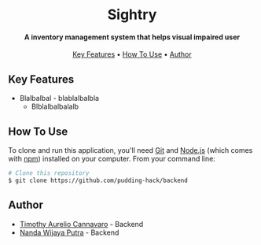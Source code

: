 
<h1 align="center">
  <br>
  Sightry
  <br>
</h1>

<h4 align="center">A inventory management system that helps visual impaired user</h4>

<p align="center">
  <a href="#key-features">Key Features</a> •
  <a href="#how-to-use">How To Use</a> •
  <a href="#author">Author</a>
</p>


## Key Features

* Blalbalbal - blablalbalbla
  - Blblalbalbalalb

## How To Use

To clone and run this application, you'll need [Git](https://git-scm.com) and [Node.js](https://nodejs.org/en/download/) (which comes with [npm](http://npmjs.com)) installed on your computer. From your command line:

```bash
# Clone this repository
$ git clone https://github.com/pudding-hack/backend

```


## Author

- [Timothy Aurelio Cannavaro](https://githuub.com/varomnrg) - Backend
- [Nanda Wijaya Putra](https://github.com/nanwp) - Backend